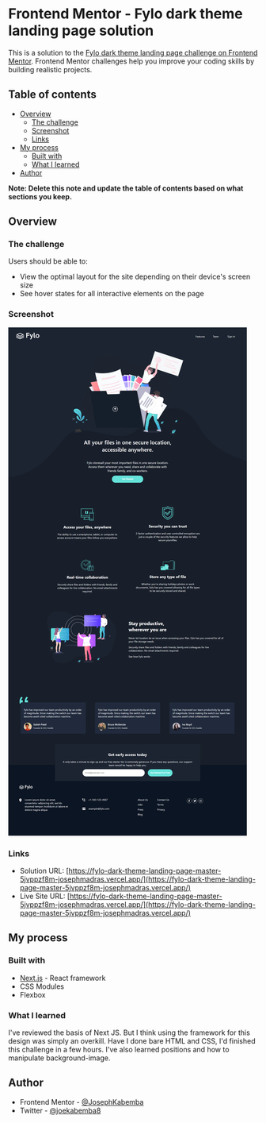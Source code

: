 # Frontend Mentor - Fylo dark theme landing page solution

This is a solution to the [Fylo dark theme landing page challenge on Frontend Mentor](https://www.frontendmentor.io/challenges/fylo-dark-theme-landing-page-5ca5f2d21e82137ec91a50fd). Frontend Mentor challenges help you improve your coding skills by building realistic projects.

## Table of contents

- [Overview](#overview)
  - [The challenge](#the-challenge)
  - [Screenshot](#screenshot)
  - [Links](#links)
- [My process](#my-process)
  - [Built with](#built-with)
  - [What I learned](#what-i-learned)
- [Author](#author)

**Note: Delete this note and update the table of contents based on what sections you keep.**

## Overview

### The challenge

Users should be able to:

- View the optimal layout for the site depending on their device's screen size
- See hover states for all interactive elements on the page

### Screenshot

![](./fylo-dark-screenshot.png)

### Links

- Solution URL: [https://fylo-dark-theme-landing-page-master-5jvppzf8m-josephmadras.vercel.app/](https://fylo-dark-theme-landing-page-master-5jvppzf8m-josephmadras.vercel.app/)
- Live Site URL: [https://fylo-dark-theme-landing-page-master-5jvppzf8m-josephmadras.vercel.app/](https://fylo-dark-theme-landing-page-master-5jvppzf8m-josephmadras.vercel.app/)

## My process

### Built with

- [Next.js](https://nextjs.org/) - React framework
- CSS Modules
- Flexbox

### What I learned

I've reviewed the basis of Next JS. But I think using the framework for this design was simply an overkill.
Have I done bare HTML and CSS, I'd finished this challenge in a few hours. I've also learned positions and how to manipulate background-image.

## Author

- Frontend Mentor - [@JosephKabemba](https://www.frontendmentor.io/profile/JosephKabemba)
- Twitter - [@joekabemba8](https://www.twitter.com/joekabemba8)
